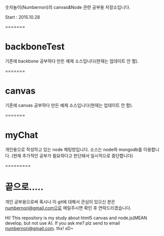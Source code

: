 
숫자놀이(Numbernori)의 canvas&Node 관련 공부용 저장소입니다.

Start : 2015.10.28

=======

# backboneTest

기존에 backbone 공부하다 만든 예제 소스입니다(현재는 업데이트 안 함).

=======

# canvas

기존에 canvas 공부하다 만든 예제 소스입니다(현재는 업데이트 안 함).

=======

# myChat

개인용으로 작성하고 있는 node 채팅방입니다. 소스는 node와 mongodb를 이용합니다.
(현재 추가적인 공부가 필요하다고 판단돼서 일시적으로 중단합니다)

=========

# 끝으로.....

개인 공부용으로써 혹시나 이 git에 대해서 관심이 있으신 분은
numbernori@gmail.com으로 메일주시면 확인 후 연락드리겠습니다.

Hi!
This repository is my study about html5 canvas and node.js(MEAN develop, but not use A).
If you ask me?
plz send to email numbernori@gmail.com.
thx! xD~
